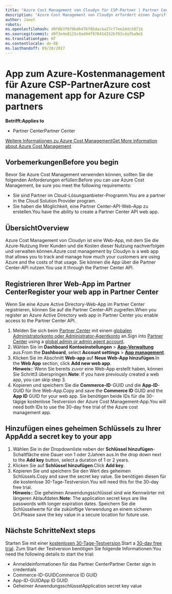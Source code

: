 ```yaml
---
title: "Azure Cost Management von Cloudyn für CSP-Partner | Partner Center"
description: "Azure Cost Management von Cloudyn erfordert einen Zugriff über die Partner Center-API."
author: Janet
robots: 
ms.openlocfilehash: d9f0b3f0f8bd6d76f05dacba27cf7ee2ddc5071b
ms.sourcegitcommit: d9f3e4e8115c0ad44f97041d352b703cda7ba9e5
ms.translationtype: HT
ms.contentlocale: de-DE
ms.lasthandoff: 09/28/2017
---
```

# <a name="azure-cost-management-app-for-azure-csp-partners"></a><span data-ttu-id="b9e89-103">App zum Azure-Kostenmanagement für Azure CSP-Partner</span><span class="sxs-lookup"><span data-stu-id="b9e89-103">Azure cost management app for Azure CSP partners</span></span>  

**<span data-ttu-id="b9e89-104">Betrifft:</span><span class="sxs-lookup"><span data-stu-id="b9e89-104">Applies to</span></span>**

-  <span data-ttu-id="b9e89-105">Partner Center</span><span class="sxs-lookup"><span data-stu-id="b9e89-105">Partner Center</span></span>

[<span data-ttu-id="b9e89-106">Weitere Informationen zu Azure Cost Management</span><span class="sxs-lookup"><span data-stu-id="b9e89-106">Get More information about Azure Cost Management</span></span>](https://go.microsoft.com/fwlink/p/?linkid=857893)

## <a name="before-you-begin"></a><span data-ttu-id="b9e89-107">Vorbemerkungen</span><span class="sxs-lookup"><span data-stu-id="b9e89-107">Before you begin</span></span>
<span data-ttu-id="b9e89-108">Bevor Sie Azure Cost Management verwenden können, sollten Sie die folgenden Anforderungen erfüllen:</span><span class="sxs-lookup"><span data-stu-id="b9e89-108">Before you can use Azure Cost Management, be sure you meet the following requirements:</span></span>
- <span data-ttu-id="b9e89-109">Sie sind Partner im Cloud-Lösungsanbieter-Programm.</span><span class="sxs-lookup"><span data-stu-id="b9e89-109">You are a partner in the Cloud Solution Provider program.</span></span>
- <span data-ttu-id="b9e89-110">Sie haben die Möglichkeit, eine Partner Center-API-Web-App zu erstellen.</span><span class="sxs-lookup"><span data-stu-id="b9e89-110">You have the ability to create a Partner Center API web app.</span></span>

## <a name="overview"></a><span data-ttu-id="b9e89-111">Übersicht</span><span class="sxs-lookup"><span data-stu-id="b9e89-111">Overview</span></span>

<span data-ttu-id="b9e89-112">Azure Cost Management von Cloudyn ist eine Web-App, mit dem Sie die Azure-Nutzung Ihrer Kunden und die Kosten dieser Nutzung nachverfolgen und verwalten können.</span><span class="sxs-lookup"><span data-stu-id="b9e89-112">Azure cost management by Cloudyn is a web app that allows you to track and manage how much your customers are using Azure and the costs of that usage.</span></span> <span data-ttu-id="b9e89-113">Sie können die App über die Partner Center-API nutzen.</span><span class="sxs-lookup"><span data-stu-id="b9e89-113">You use it through the Partner Center API.</span></span>

## <a name="register-your-web-app-in-partner-center"></a><span data-ttu-id="b9e89-114">Registrieren Ihrer Web-App im Partner Center</span><span class="sxs-lookup"><span data-stu-id="b9e89-114">Register your web app in Partner Center</span></span>
<span data-ttu-id="b9e89-115">Wenn Sie eine Azure Active Directory-Web-App im Partner Center registrieren, können Sie auf die Partner Center-API zugreifen.</span><span class="sxs-lookup"><span data-stu-id="b9e89-115">When you register an Azure Active Directory web app in Partner Center you enable access to the Partner Center API.</span></span> 
1.  <span data-ttu-id="b9e89-116">Melden Sie sich beim [Partner Center](https://partnercenter.microsoft.com/en-us/pcv/dashboard/overview) mit einem [globalen Administratorkonto oder Administrator-Agentkonto](create-user-accounts-and-set-permissions.md) an.</span><span class="sxs-lookup"><span data-stu-id="b9e89-116">Sign into [Partner Center](https://partnercenter.microsoft.com/en-us/pcv/dashboard/overview) using a [global admin or admin agent account](create-user-accounts-and-set-permissions.md).</span></span>
2.  <span data-ttu-id="b9e89-117">Wählen Sie im **Dashboard** **Kontoeinstellungen** &gt; **[App-Verwaltung](https://partnercenter.microsoft.com/en-us/pcv/apiintegration/appmanagement)** aus.</span><span class="sxs-lookup"><span data-stu-id="b9e89-117">From the **Dashboard**, select **Account settings** &gt; **[App management](https://partnercenter.microsoft.com/en-us/pcv/apiintegration/appmanagement)**.</span></span>
3.  <span data-ttu-id="b9e89-118">Klicken Sie im Abschnitt **Web-app** auf **Neue Web-App hinzufügen**.</span><span class="sxs-lookup"><span data-stu-id="b9e89-118">In the **Web App** section, click **Add new web app**.</span></span>
<br> <span data-ttu-id="b9e89-119">**Hinweis:**: Wenn Sie bereits zuvor eine Web-App erstellt haben, können Sie Schritt3 überspringen.</span><span class="sxs-lookup"><span data-stu-id="b9e89-119">**Note**: If you have previously created a web app, you can skip step 3.</span></span>
4.  <span data-ttu-id="b9e89-120">Kopieren und speichern Sie die **Commerce-ID**-GUID und die **App-ID**-GUID für Ihre Web-App.</span><span class="sxs-lookup"><span data-stu-id="b9e89-120">Copy and save the **Commerce ID** GUID and the **App ID** GUID for your web app.</span></span> <span data-ttu-id="b9e89-121">Sie benötigen beide IDs für die 30-tägige kostenlose Testversion der Azure Cost Management-App.</span><span class="sxs-lookup"><span data-stu-id="b9e89-121">You will need both IDs to use the 30-day free trial of the Azure cost management app.</span></span>

## <a name="add-a-secret-key-to-your-app"></a><span data-ttu-id="b9e89-122">Hinzufügen eines geheimen Schlüssels zu Ihrer App</span><span class="sxs-lookup"><span data-stu-id="b9e89-122">Add a secret key to your app</span></span>
1.  <span data-ttu-id="b9e89-123">Wählen Sie in der Dropdownliste neben der **Schlüssel hinzufügen**-Schaltfläche eine Dauer von 1 oder 2Jahren aus.</span><span class="sxs-lookup"><span data-stu-id="b9e89-123">In the drop down next to the **Add key** button, select a duration of 1 or 2 years.</span></span>
2.  <span data-ttu-id="b9e89-124">Klicken Sie auf **Schlüssel hinzufügen**.</span><span class="sxs-lookup"><span data-stu-id="b9e89-124">Click **Add key**.</span></span> 
3.  <span data-ttu-id="b9e89-125">Kopieren Sie und speichern Sie den Wert des geheimen Schlüssels.</span><span class="sxs-lookup"><span data-stu-id="b9e89-125">Copy and save the secret key value.</span></span> <span data-ttu-id="b9e89-126">Sie benötigen diesen für die kostenlose 30-Tage-Testversion.</span><span class="sxs-lookup"><span data-stu-id="b9e89-126">You will need this for the 30-day free trial.</span></span>
<br><span data-ttu-id="b9e89-127">**Hinweis:**: Die geheimen Anwendungsschlüssel sind wie Kennwörter mit längeren Ablaufdaten.</span><span class="sxs-lookup"><span data-stu-id="b9e89-127">**Note**: The application secret keys are like passwords with longer expiration dates.</span></span> <span data-ttu-id="b9e89-128">Speichern Sie die Schlüsselwerte für die zukünftige Verwendung an einem sicheren Ort.</span><span class="sxs-lookup"><span data-stu-id="b9e89-128">Please save the key value in a secure location for future use.</span></span>

## <a name="next-steps"></a><span data-ttu-id="b9e89-129">Nächste Schritte</span><span class="sxs-lookup"><span data-stu-id="b9e89-129">Next steps</span></span>
<span data-ttu-id="b9e89-130">Starten Sie mit einer [kostenlosen 30-Tage-Testversion](https://go.microsoft.com/fwlink/?linkid=857895).</span><span class="sxs-lookup"><span data-stu-id="b9e89-130">Start a [30-day free trial](https://go.microsoft.com/fwlink/?linkid=857895).</span></span>
<span data-ttu-id="b9e89-131">Zum Start der Testversion benötigen Sie folgende Informationen:</span><span class="sxs-lookup"><span data-stu-id="b9e89-131">You need the following details to start the trial:</span></span>
- <span data-ttu-id="b9e89-132">Anmeldeinformationen für das Partner Center</span><span class="sxs-lookup"><span data-stu-id="b9e89-132">Partner Center sign in credentials</span></span>
- <span data-ttu-id="b9e89-133">Commerce-ID-GUID</span><span class="sxs-lookup"><span data-stu-id="b9e89-133">Commerce ID GUID</span></span>
- <span data-ttu-id="b9e89-134">App-ID-GUID</span><span class="sxs-lookup"><span data-stu-id="b9e89-134">App ID GUID</span></span>
- <span data-ttu-id="b9e89-135">Geheimer Anwendungsschlüssel</span><span class="sxs-lookup"><span data-stu-id="b9e89-135">Application secret key value</span></span>

